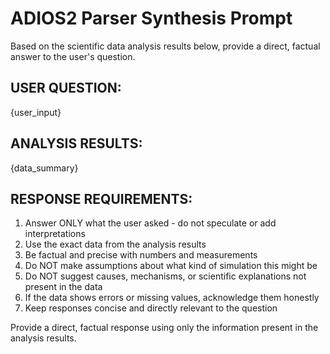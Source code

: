 # ADIOS2 Parser Synthesis Prompt

Based on the scientific data analysis results below, provide a direct, factual answer to the user's question.

## USER QUESTION:
{user_input}

## ANALYSIS RESULTS:
{data_summary}

## RESPONSE REQUIREMENTS:
1. Answer ONLY what the user asked - do not speculate or add interpretations
2. Use the exact data from the analysis results
3. Be factual and precise with numbers and measurements
4. Do NOT make assumptions about what kind of simulation this might be
5. Do NOT suggest causes, mechanisms, or scientific explanations not present in the data
6. If the data shows errors or missing values, acknowledge them honestly
7. Keep responses concise and directly relevant to the question

Provide a direct, factual response using only the information present in the analysis results.